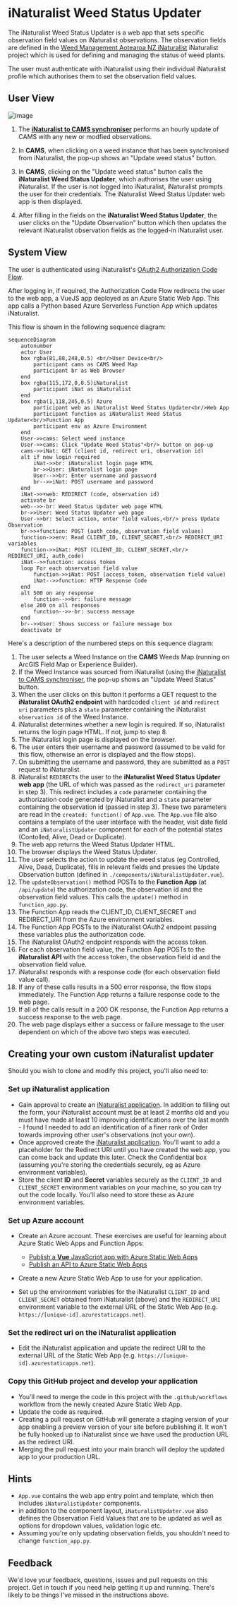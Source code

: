 # iNaturalist Weed Status Updater

The iNaturalist Weed Status Updater is a web app that sets specific observation field values on iNaturalist observations. The observation fields are defined in the [Weed Management Aotearoa NZ iNaturalist](https://www.inaturalist.org/projects/weed-management-aotearoa-nz) iNaturalist project which is used for defining and managing the status of weed plants.

The user must authenticate with iNaturalist using their individual iNaturalist profile which authorises them to set the observation field values.

## User View

![image](https://github.com/user-attachments/assets/87bee0c4-7bb4-4715-9620-3be8058504e6)

1. The [**iNaturalist to CAMS synchroniser**](https://github.com/EcoNet-NZ/inaturalist-to-cams) performs an hourly update of CAMS with any new or modfied observations. 

1. In **CAMS**, when clicking on a weed instance that has been synchronised from iNaturalist, the pop-up shows an "Update weed status" button.

1. In **CAMS**, clicking on the "Update weed status" button calls the **iNaturalist Weed Status Updater**, which authorises the user using iNaturalist. If the user is not logged into iNaturalist, iNaturalist prompts the user for their credentials. The iNaturalist Weed Status Updater web app is then displayed.

1. After filling in the fields on the **iNaturalist Weed Status Updater**, the user clicks on the "Update Observation" button which then updates the relevant iNaturalist observation fields as the logged-in iNaturalist user.

## System View

The user is authenticated using iNaturalist's [OAuth2 Authorization Code Flow](https://www.inaturalist.org/pages/api+reference#auth).

After logging in, if required, the Authorization Code Flow redirects the user to the web app, a VueJS app deployed as an Azure Static Web App. This app calls a Python based Azure Serverless Function App which updates iNaturalist. 

This flow is shown in the following sequence diagram:

```mermaid
sequenceDiagram
    autonumber
    actor User
    box rgba(81,88,248,0.5) <br/>User Device<br/>
        participant cams as CAMS Weed Map
        participant br as Web Browser
    end
    box rgba(115,172,0,0.5)iNaturalist
        participant iNat as iNaturalist
    end
    box rgba(1,118,245,0.5) Azure
        participant web as iNaturalist Weed Status Updater<br/>Web App
        participant function as iNaturalist Weed Status Updater<br/>Function App
        participant env as Azure Environment
    end
    User->>cams: Select weed instance
    User->>cams: Click "Update Weed Status"<br/> button on pop-up
    cams->>iNat: GET (client id, redirect uri, observation id)
    alt if new login required
        iNat->>br: iNaturalist login page HTML
        br->>User: iNaturalist login page
        User-->>br: Enter username and password
        br-->>iNat: POST username and password
    end
    iNat->>+web: REDIRECT (code, observation id)
    activate br
    web-->>-br: Weed Status Updater web page HTML
    br->>User: Weed Status Updater web page
    User->>br: Select action, enter field values,<br/> press Update Observation
    br->>+function: POST (auth_code, observation field values)
    function->>env: Read CLIENT_ID, CLIENT_SECRET,<br/> REDIRECT_URI variables
    function->>iNat: POST (CLIENT_ID, CLIENT_SECRET,<br/> REDIRECT_URI, auth_code)
    iNat-->>function: access_token
    loop For each observation field value 
        function->>iNat: POST (access_token, observation field value)
        iNat-->>function: HTTP Response Code
    end
    alt 500 on any response
        function-->>br: failure message
    else 200 on all responses
        function-->>-br: success message
    end
    br-->>User: Shows success or failure message box
    deactivate br
```

Here's a description of the numbered steps on this sequence diagram:
1. The user selects a Weed Instance on the **CAMS** Weeds Map (running on ArcGIS Field Map or Experience Builder).
1. If the Weed Instance was sourced from iNaturalist (using the [iNaturalist to CAMS synchroniser](https://github.com/EcoNet-NZ/inaturalist-to-cams), the pop-up shows an "Update Weed Status" button. 
1. When the user clicks on this button it performs a GET request to the **iNaturalist OAuth2 endpoint** with hardcoded `client id` and `redirect uri` parameters plus a `state` parameter containing the iNaturalist `observation id` of the Weed Instance.
1. iNaturalist determines whether a new login is required. If so, iNaturalist returns the login page HTML. If not, jump to step 8.
1. The iNaturalist login page is displayed on the browser.
1. The user enters their username and password (assumed to be valid for this flow, otherwise an error is displayed and the flow stops).
1. On submitting the username and password, they are submitted as a `POST` request to iNaturalist.
1. iNaturalist `REDIRECT`s the user to the **iNaturalist Weed Status Updater web app** (the URL of which was passed as the `redirect_uri` parameter in step 3). This redirect includes a `code` parameter containing the authorization code generated by iNaturalist and a `state` parameter containing the observation id (passed in step 3). These two parameters are read in the `created: function()` of `App.vue`. The `App.vue` file also contains a template of the user interface with the header, visit date field and an `iNaturalistUpdater` component for each of the potential states (Contolled, Alive, Dead or Duplicate).
1. The web app returns the Weed Status Updater HTML.
1. The browser displays the Weed Status Updater.
1. The user selects the action to update the weed status (eg Controlled, Alive, Dead, Duplicate), fills in relevant fields and presses the Update Observation button (defined in `./components/iNaturalistUpdater.vue`).
1. The `updateObservation()` method POSTs to the **Function App** (at `/api/update`) the authorization code, the observation id and the observation field values. This calls the `update()` method in `function_app.py`.
1. The Function App reads the CLIENT_ID, CLIENT_SECRET and REDIRECT_URI from the Azure environment variables.
1. The Function App POSTs to the iNaturalist OAuth2 endpoint passing these variables plus the authorization code.
1. The iNaturalist OAuth2 endpoint responds with the access token.
1. For each observation field value, the Function App POSTs to the **iNaturalist API** with the access token, the observation field id and the observation field value.
1. iNaturalist responds with a response code (for each observation field value call).
1. If any of these calls results in a 500 error response, the flow stops immediately. The Function App returns a failure response code to the web page.
1. If all of the calls result in a 200 OK response, the Function App returns a success response to the web page.
1. The web page displays either a success or failure message to the user dependent on which of the above two steps was executed.

## Creating your own custom iNaturalist updater
Should you wish to clone and modify this project, you'll also need to:

### Set up iNaturalist application
* Gain approval to create an [iNaturalist application](https://www.inaturalist.org/oauth/applications/new). In addition to filling out the form, your iNaturalist account must be at least 2 months old and you must have made at least 10 improving identifications over the last month - I found I needed to add an identification of a finer rank of Order towards improving other user's observations (not your own). 
* Once approved create the [iNaturalist application](https://www.inaturalist.org/oauth/applications/new). You'll want to add a placeholder for the Redirect URI until you have created the web app, you can come back and update this later. Check the Confidential box (assuming you're storing the credentials securely, eg as Azure environment variables).
* Store the client **ID** and **Secret** variables securely as the `CLIENT_ID` and `CLIENT_SECRET` environment variables on your machine, so you can try out the code locally. You'll also need to store these as Azure environment variables.

### Set up Azure account
* Create an Azure account. These exercises are useful for learning about Azure Static Web Apps and Function Apps:
    * [Publish a **Vue** JavaScript app with Azure Static Web Apps](https://learn.microsoft.com/en-us/training/modules/publish-app-service-static-web-app-api/)
    * [Publish an API to Azure Static Web Apps](https://learn.microsoft.com/en-us/training/modules/publish-static-web-app-api-preview-url/)
    
* Create a new Azure Static Web App to use for your application.

* Set up the environment variables for the iNaturalist `CLIENT_ID` and `CLIENT_SECRET` obtained from iNaturalist (above) and the `REDIRECT_URI` environment variable to the external URL of the Static Web App (e.g. `https://[unique-id].azurestaticapps.net`).

### Set the redirect uri on the iNaturalist application
* Edit the iNaturalist application and update the redirect URI to the external URL of the Static Web App (e.g. `https://[unique-id].azurestaticapps.net`).

### Copy this GitHub project and develop your application
* You'll need to merge the code in this project with the `.github/workflows` workflow from the newly created Azure Static Web App.
* Update the code as required.
* Creating a pull request on GitHub will generate a staging version of your app enabling a preview version of your site before publishing it. It won't be fully hooked up to iNaturalist since we have used the production URL as the redirect URI.
* Merging the pull request into your main branch will deploy the updated app to your production URL.

## Hints
* `App.vue` contains the web app entry point and template, which then includes `iNaturalistUpdater` components.
* in addition to the component layout, `iNaturalistUpdater.vue` also defines the Observation Field Values that are to be updated as well as options for dropdown values, validation logic etc.
* Assuming you're only updating observation fields, you shouldn't need to change `function_app.py`.

## Feedback
We'd love your feedback, questions, issues and pull requests on this project. Get in touch if you need help getting it up and running. There's likely to be things I've missed in the instructions above.
